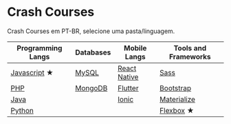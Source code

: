 # Crash Courses
Crash Courses em PT-BR, selecione uma pasta/linguagem.

| Programming Langs         | Databases           | Mobile Langs                  | Tools and Frameworks        |
| ------------------------- | ------------------- | ----------------------------- | --------------------------- |
| [Javascript](/javascript) ★ | [MySQL](/mysql)     | [React Native](/react-native) | [Sass](/sass)               |
| [PHP](/php)               | [MongoDB](/mongodb) | [Flutter](/flutter)           | [Bootstrap](/bootstrap)     |
| [Java](/java)             |                     | [Ionic](/ionic)               | [Materialize](/materialize) |
| [Python](/python)         |                     |                               | [Flexbox](/flexbox) ★         |
